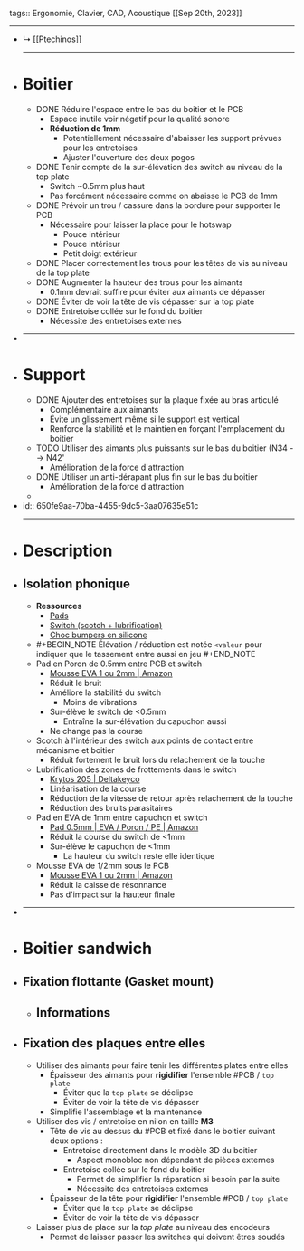 tags:: Ergonomie, Clavier, CAD, Acoustique
[[Sep 20th, 2023]]
***

- ↳ [[Ptechinos]] 
  ***
- # Boitier
	- DONE Réduire l'espace entre le bas du boitier et le PCB
		- Espace inutile voir négatif pour la qualité sonore
		- **Réduction de 1mm**
			- Potentiellement nécessaire d'abaisser les support prévues pour les entretoises
			- Ajuster l'ouverture des deux pogos
	- DONE Tenir compte de la sur-élévation des switch au niveau de la top plate
		- Switch ~0.5mm plus haut
		- Pas forcément nécessaire comme on abaisse le PCB de 1mm
	- DONE Prévoir un trou / cassure dans la bordure pour supporter le PCB
		- Nécessaire pour laisser la place pour le hotswap
			- Pouce intérieur
			- Pouce intérieur
			- Petit doigt extérieur
	- DONE Placer correctement les trous pour les têtes de vis au niveau de la top plate
	- DONE Augmenter la hauteur des trous pour les aimants
		- 0.1mm devrait suffire pour éviter aux aimants de dépasser
	- DONE Éviter de voir la tête de vis dépasser sur la top plate
	- DONE Entretoise collée sur le fond du boitier
		- Nécessite des entretoises externes
- ***
- # Support
	- DONE Ajouter des entretoises sur la plaque fixée au bras articulé
		- Complémentaire aux aimants
		- Évite un glissement même si le support est vertical
		- Renforce la stabilité et le maintien en forçant l'emplacement du boitier
	- TODO Utiliser des aimants plus puissants sur le bas du boitier (N34 --> N42'
		- Amélioration de la force d'attraction
	- DONE Utiliser un anti-dérapant plus fin sur le bas du boitier
		- Amélioration de la force d'attraction
	-
- id:: 650fe9aa-70ba-4455-9dc5-3aa07635e51c
  ***
- # Description
- ## Isolation phonique
	- **Ressources**
		- [Pads](https://switchandclick.com/pe-foam-mod/)
		- [Switch (scotch + lubrification)](https://m.youtube.com/watch?v=VWXCJZFoyOs)
		- [Choc bumpers en silicone](https://github.com/rschenk/choc-bumpers)
	- #+BEGIN_NOTE
	  Élévation / réduction est notée `<valeur` pour indiquer que le tassement entre aussi en jeu
	  #+END_NOTE
	- Pad en Poron de 0.5mm entre PCB et switch
		- [Mousse EVA 1 ou 2mm | Amazon](https://www.amazon.fr/dp/B09T95JBF5/ref=pe_27091421_487052621_TE_item?th=1)
		- Réduit le bruit
		- Améliore la stabilité du switch
			- Moins de vibrations
		- Sur-élève le switch de <0.5mm
			- Entraîne la sur-élévation du capuchon aussi
		- Ne change pas la course
	- Scotch à l'intérieur des switch aux points de contact entre mécanisme et boitier
		- Réduit fortement le bruit lors du relachement de la touche
	- Lubrification des zones de frottements dans le switch
		- [Krytos 205 | Deltakeyco](https://deltakeyco.com/collections/lubricants/products/krytox-205g0)
		- Linéarisation de la course
		- Réduction de la vitesse de retour après relachement de la touche
		- Réduction des bruits parasitaires
	- Pad en EVA de 1mm entre capuchon et switch
		- [Pad 0.5mm | EVA / Poron / PE | Amazon](https://www.amazon.fr/gp/product/B09SZ52G7S/ref=ppx_od_dt_b_asin_title_s00?ie=UTF8&th=1)
		- Réduit la course du switch de <1mm
		- Sur-élève le capuchon de <1mm
			- La hauteur du switch reste elle identique
	- Mousse EVA de 1/2mm sous le PCB
		- [Mousse EVA 1 ou 2mm | Amazon](https://www.amazon.fr/dp/B09T95JBF5/ref=pe_27091421_487052621_TE_item?th=1)
		- Réduit la caisse de résonnance
		- Pas d'impact sur la hauteur finale
- ***
- # Boitier sandwich
- ## Fixation flottante (Gasket mount)
	- Informations
		-
- ## Fixation des plaques entre elles
	- Utiliser des aimants pour faire tenir les différentes plates entre elles
		- Épaisseur des aimants pour **rigidifier** l'ensemble #PCB / `top plate`
			- Éviter que la `top plate` se déclipse
			- Éviter de voir la tête de vis dépasser
		- Simplifie l'assemblage et la maintenance
	- Utiliser des vis / entretoise en nilon en taille **M3**
		- Tête de vis au dessus du #PCB et fixé dans le boitier suivant deux options :
			- Entretoise directement dans le modèle 3D du boitier
				- Aspect monobloc non dépendant de pièces externes
			- Entretoise collée sur le fond du boitier
				- Permet de simplifier la réparation si besoin par la suite
				- Nécessite des entretoises externes
		- Épaisseur de la tête pour **rigidifier** l'ensemble #PCB / `top plate`
			- Éviter que la `top plate` se déclipse
			- Éviter de voir la tête de vis dépasser
	- Laisser plus de place sur la *top plate* au niveau des encodeurs
		- Permet de laisser passer les switches qui doivent êtres soudés